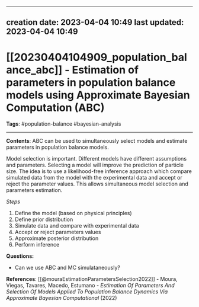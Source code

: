 
---
creation date: 2023-04-04 10:49
last updated: 2023-04-04 10:49
---
# [[20230404104909_population_balance_abc]] - Estimation of parameters in population balance models using Approximate Bayesian Computation (ABC)
__Tags__: #population-balance #bayesian-analysis  

---
__Contents__: ABC can be used to simultaneously select models and estimate parameters in population balance models.

Model selection is important. Different models have different assumptions and parameters. Selecting a model will improve the prediction of particle size.
The idea is to use a likelihood-free inference approach which compare simulated data from the model with the experimental data and accept or reject the parameter values. This allows simultaneous model selection and parameters estimation.

_Steps_
1. Define the model (based on physical principles)
2. Define prior distribution
3. Simulate data and compare with experimental data
4. Accept or reject parameters values
5. Approximate posterior distribution
6. Perform inference

**Questions:**
* Can we use ABC and MC simulataneously?

__References__:
[[@mouraEstimationParametersSelection2022]] - Moura, Viegas, Tavares, Macedo, Estumano - _Estimation Of Parameters And Selection Of Models Applied To Population Balance Dynamics Via Approximate Bayesian Computational_ (2022)


